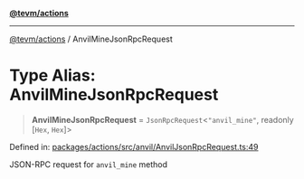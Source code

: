 [**@tevm/actions**](../README.md)

***

[@tevm/actions](../globals.md) / AnvilMineJsonRpcRequest

# Type Alias: AnvilMineJsonRpcRequest

> **AnvilMineJsonRpcRequest** = `JsonRpcRequest`\<`"anvil_mine"`, readonly \[`Hex`, `Hex`\]\>

Defined in: [packages/actions/src/anvil/AnvilJsonRpcRequest.ts:49](https://github.com/evmts/tevm-monorepo/blob/main/packages/actions/src/anvil/AnvilJsonRpcRequest.ts#L49)

JSON-RPC request for `anvil_mine` method
